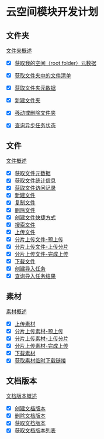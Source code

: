 # 云空间模块开发计划

## 文件夹

[文件夹概述](https://open.feishu.cn/document/docs/drive-v1/folder/folder-overview)

- [x] [获取我的空间（root folder）元数据](https://open.feishu.cn/document/server-docs/docs/drive-v1/folder/get-root-folder-meta)
- [x] [获取文件夹中的文件清单](https://open.feishu.cn/document/server-docs/docs/drive-v1/folder/list?appId=cli_a891adf51b3d1013)
- [x] [获取文件夹元数据](https://open.feishu.cn/document/server-docs/docs/drive-v1/folder/get-folder-meta)
- [x] [新建文件夹](https://open.feishu.cn/document/server-docs/docs/drive-v1/folder/create_folder)
- [x] [移动或删除文件夹](https://open.feishu.cn/document/server-docs/docs/drive-v1/folder/move-delete-folder)
- [x] [查询异步任务状态](https://open.feishu.cn/document/server-docs/docs/drive-v1/file/async-task/task_check)


## 文件
[文件概述](https://open.feishu.cn/document/docs/drive-v1/file/file-overview)

- [x] [获取文件元数据](https://open.feishu.cn/document/uAjLw4CM/ukTMukTMukTM/reference/drive-v1/meta/batch_query)
- [x] [获取文件统计信息](https://open.feishu.cn/document/uAjLw4CM/ukTMukTMukTM/reference/drive-v1/file-statistics/get)
- [x] [获取文件访问记录](https://open.feishu.cn/document/uAjLw4CM/ukTMukTMukTM/reference/drive-v1/file-view_record/list)
- [x] [新建文件](https://open.feishu.cn/document/ukTMukTMukTM/uQTNzUjL0UzM14CN1MTN)
- [x] [复制文件](https://open.feishu.cn/document/uAjLw4CM/ukTMukTMukTM/reference/drive-v1/file/copy)
- [x] [删除文件](https://open.feishu.cn/document/uAjLw4CM/ukTMukTMukTM/reference/drive-v1/file/delete)
- [x] [创建文件快捷方式](https://open.feishu.cn/document/uAjLw4CM/ukTMukTMukTM/reference/drive-v1/file/create_shortcut)
- [x] [搜索文件](https://open.feishu.cn/document/ukTMukTMukTM/ugDM4UjL4ADO14COwgTN)
- [x] [上传文件](https://open.feishu.cn/document/uAjLw4CM/ukTMukTMukTM/reference/drive-v1/file/upload_all)
- [x] [分片上传文件-预上传](https://open.feishu.cn/document/server-docs/docs/drive-v1/upload/multipart-upload-file-/upload_prepare)
- [x] [分片上传文件-上传分片](https://open.feishu.cn/document/server-docs/docs/drive-v1/upload/multipart-upload-file-/upload_part)
- [x] [分片上传文件-完成上传](https://open.feishu.cn/document/server-docs/docs/drive-v1/upload/multipart-upload-file-/upload_finish)
- [x] [下载文件](https://open.feishu.cn/document/uAjLw4CM/ukTMukTMukTM/reference/drive-v1/file/download)
- [x] [创建导入任务](https://open.feishu.cn/document/uAjLw4CM/ukTMukTMukTM/reference/drive-v1/import_task/create)
- [x] [查询导入任务结果](https://open.feishu.cn/document/uAjLw4CM/ukTMukTMukTM/reference/drive-v1/import_task/get)

## 素材

[素材概述](https://open.feishu.cn/document/server-docs/docs/drive-v1/media/introduction)

- [x] [上传素材](https://open.feishu.cn/document/uAjLw4CM/ukTMukTMukTM/reference/drive-v1/media/upload_all)
- [x] [分片上传素材-预上传](https://open.feishu.cn/document/uAjLw4CM/ukTMukTMukTM/reference/drive-v1/media/upload_prepare)
- [x] [分片上传素材-上传分片](https://open.feishu.cn/document/uAjLw4CM/ukTMukTMukTM/reference/drive-v1/media/upload_part)
- [x] [分片上传素材-完成上传](https://open.feishu.cn/document/uAjLw4CM/ukTMukTMukTM/reference/drive-v1/media/upload_finish)
- [x] [下载素材](https://open.feishu.cn/document/uAjLw4CM/ukTMukTMukTM/reference/drive-v1/media/download)
- [x] [获取素材临时下载链接](https://open.feishu.cn/document/uAjLw4CM/ukTMukTMukTM/reference/drive-v1/media/batch_get_tmp_download_url)

## 文档版本

[文档版本概述](https://open.feishu.cn/document/server-docs/docs/drive-v1/file-version/overview)

- [x] [创建文档版本](https://open.feishu.cn/document/uAjLw4CM/ukTMukTMukTM/reference/drive-v1/file-version/create)
- [x] [删除文档版本](https://open.feishu.cn/document/uAjLw4CM/ukTMukTMukTM/reference/drive-v1/file-version/delete)
- [x] [获取文档版本](https://open.feishu.cn/document/uAjLw4CM/ukTMukTMukTM/reference/drive-v1/file-version/get)
- [x] [获取文档版本列表](https://open.feishu.cn/document/uAjLw4CM/ukTMukTMukTM/reference/drive-v1/file-version/list)